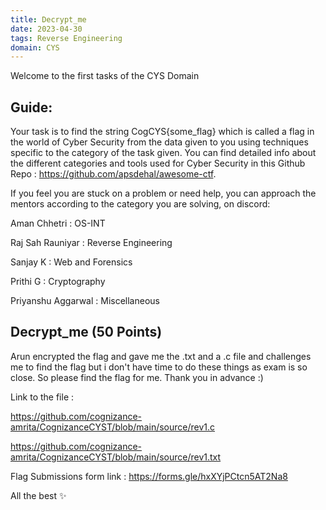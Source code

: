 ```yaml
---
title: Decrypt_me
date: 2023-04-30
tags: Reverse Engineering
domain: CYS
---
```


Welcome to the first tasks of the CYS Domain
## Guide:

Your task is to find the string CogCYS{some_flag} which is called a flag in the world of Cyber Security from the data given to you using techniques specific to the category of the task given. You can find detailed info about the different categories and tools used for Cyber Security in this Github Repo : https://github.com/apsdehal/awesome-ctf.

If you feel you are stuck on a problem or need help, you can approach the mentors according to the category you are solving, on discord:

Aman Chhetri : OS-INT

Raj Sah Rauniyar : Reverse Engineering

Sanjay K : Web and Forensics

Prithi G : Cryptography

Priyanshu Aggarwal : Miscellaneous

## Decrypt_me (50 Points)

Arun encrypted the flag and gave me the .txt and a .c file and challenges me to find the flag but i don't have time to do these things as exam is so close. So please find the flag for me. Thank you in advance :)

Link to the file :

https://github.com/cognizance-amrita/CognizanceCYST/blob/main/source/rev1.c

https://github.com/cognizance-amrita/CognizanceCYST/blob/main/source/rev1.txt

Flag Submissions form link : 
https://forms.gle/hxXYjPCtcn5AT2Na8

All the best ✨
